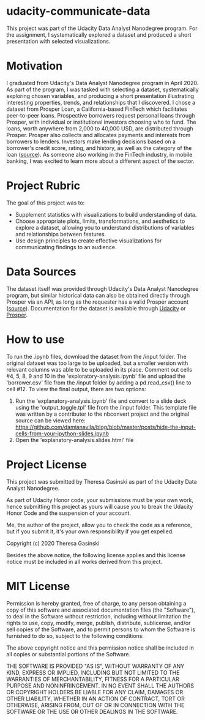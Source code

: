 # udacity-communicate-data
This project was part of the Udacity Data Analyst Nanodegree program. For the assignment, I systematically explored a dataset and produced a short presentation with selected visualizations. 

# Motivation
I graduated from Udacity's Data Analyst Nanodegree program in April 2020. As part of the program, I was tasked with selecting a dataset, systematically exploring chosen variables, and producing a short presentation illustrating interesting properties, trends, and relationships that I discovered. I chose a dataset from Prosper Loan, a California-based FinTech which facilitates peer-to-peer loans. Prospective borrowers request personal loans through Prosper, with individual or institutional investors choosing who to fund. The loans, worth anywhere from 2,000 to 40,000 USD, are distributed through Prosper. Prosper also collects and allocates payments and interests from borrowers to lenders. Investors make lending decisions based on a borrower's credit score, rating, and history, as well as the category of the loan ([source](https://en.wikipedia.org/wiki/Prosper_Marketplace)). As someone also working in the FinTech industry, in mobile banking, I was excited to learn more about a different aspect of the sector. 

# Project Rubric
The goal of this project was to:

+ Supplement statistics with visualizations to build understanding of data.
+ Choose appropriate plots, limits, transformations, and aesthetics to explore a dataset, allowing you to understand distributions of variables and relationships between features.
+ Use design principles to create effective visualizations for communicating findings to an audience.

# Data Sources
The dataset itself was provided through Udacity's Data Analyst Nanodegree program, but similar historical data can also be obtained directly through Prosper via an API, as long as the requester has a valid Prosper account ([source](https://prosper.zendesk.com/hc/en-us/articles/210013083-Where-can-I-download-Prosper-loan-data-)). Documentation for the dataset is available through [Udacity](https://docs.google.com/spreadsheets/d/1gDyi_L4UvIrLTEC6Wri5nbaMmkGmLQBk-Yx3z0XDEtI/edit#gid=0) or [Prosper](https://www.prosper.com/Downloads/Services/Documentation/ProsperDataExport_Details.html).

# How to use
To run the .ipynb files, download the dataset from the /input folder. The original dataset was too large to be uploaded, but a smaller version with relevant columns was able to be uploaded in its place. Comment out cells #4, 5, 8, 9 and 10 in the 'exploratory-analysis.ipynb' file and upload the 'borrower.csv' file from the /input folder by adding a pd.read_csv() line to cell #12. To view the final output, there are two options: 
1. Run the 'explanatory-analysis.ipynb' file and convert to a slide deck using the 'output_toggle.tpl' file from the /input folder. This template file was written by a contributer to the nbconvert project and the original source can be viewed here: https://github.com/damianavila/blog/blob/master/posts/hide-the-input-cells-from-your-ipython-slides.ipynb
2. Open the 'explanatory-analysis.slides.html' file

# Project License
This project was submitted by Theresa Gasinski as part of the Udacity Data Analyst Nanodegree.

As part of Udacity Honor code, your submissions must be your own work, hence submitting this project as yours will cause you to break the Udacity Honor Code and the suspension of your account.

Me, the author of the project, allow you to check the code as a reference, but if you submit it, it's your own responsibility if you get expelled.

Copyright (c) 2020 Theresa Gasinski

Besides the above notice, the following license applies and this license notice must be included in all works derived from this project.

# MIT License

Permission is hereby granted, free of charge, to any person obtaining a copy of this software and associated documentation files (the "Software"), to deal in the Software without restriction, including without limitation the rights to use, copy, modify, merge, publish, distribute, sublicense, and/or sell copies of the Software, and to permit persons to whom the Software is furnished to do so, subject to the following conditions:

The above copyright notice and this permission notice shall be included in all copies or substantial portions of the Software.

THE SOFTWARE IS PROVIDED "AS IS", WITHOUT WARRANTY OF ANY KIND, EXPRESS OR IMPLIED, INCLUDING BUT NOT LIMITED TO THE WARRANTIES OF MERCHANTABILITY, FITNESS FOR A PARTICULAR PURPOSE AND NONINFRINGEMENT. IN NO EVENT SHALL THE AUTHORS OR COPYRIGHT HOLDERS BE LIABLE FOR ANY CLAIM, DAMAGES OR OTHER LIABILITY, WHETHER IN AN ACTION OF CONTRACT, TORT OR OTHERWISE, ARISING FROM, OUT OF OR IN CONNECTION WITH THE SOFTWARE OR THE USE OR OTHER DEALINGS IN THE SOFTWARE.
